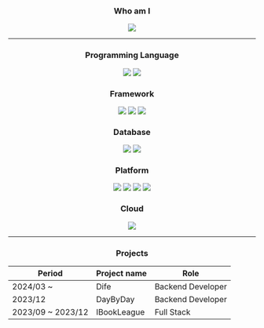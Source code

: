 <h3 align='center'> Who am I  </h3>

<p align='center'>
<a href="https://www.linkedin.com/in/su-yeon-koo-7222292b4/" target="_blank"><img src="https://img.shields.io/badge/LinkedIn-0A66C2?style=for-the-badge&logo=LinkedIn&logoColor=FFFF"/></a>
</p>


- - -
<h3 align='center'>Programming Language</h3>
<p align='center'>
<a href="" target="_blank"><img src="https://img.shields.io/badge/Java-007396?style=for-the-badge&logo=Java&logoColor=white"/></a>
<a href="" target="_blank"><img src="https://img.shields.io/badge/Python-3776AB?style=for-the-badge&logo=Python&logoColor=FFFF"/></a>


<h3 align='center'>Framework</h3>
<p align='center'>
<a href="" target="_blank"><img src="https://img.shields.io/badge/Spring Boot-6DB33F?style=for-the-badge&logo=Spring Boot&logoColor=FFFF"/></a>
<a href="" target="_blank"><img src="https://img.shields.io/badge/Django-092E20?style=for-the-badge&logo=Django&logoColor=FFFF"/></a>
<a href="" target="_blank"><img src="https://img.shields.io/badge/React-61DAFB?style=for-the-badge&logo=React&logoColor=FFFF"/></a>

<h3 align='center'>Database</h3>
<p align='center'>
<a href="" target="_blank"><img src="https://img.shields.io/badge/MySQL-4479A1?style=for-the-badge&logo=MySQL&logoColor=white"/></a>
<a href="" target="_blank"><img src="https://img.shields.io/badge/Redis-DC382D?style=for-the-badge&logo=Redis&logoColor=white"/></a>

<h3 align='center'>Platform</h3>
<p align='center'>
<a href="" target="_blank"><img src="https://img.shields.io/badge/Docker-2496ED?style=for-the-badge&logo=Docker&logoColor=white"/></a>
<a href="" target="_blank"><img src="https://img.shields.io/badge/WebSocket-010101?style=for-the-badge&logo=WebSocket&logoColor=white"/></a>
<a href="" target="_blank"><img src="https://img.shields.io/badge/Liquibase-2962FF?style=for-the-badge&logo=Liquibase&logoColor=white"/></a>
<a href="" target="_blank"><img src="https://img.shields.io/badge/Swagger-85EA2D?style=for-the-badge&logo=Swagger&logoColor=black"/></a>

<h3 align='center'>Cloud</h3>
<p align='center'>
<a href="" target="_blank"><img src="https://img.shields.io/badge/Amazon AWS-232F3E?style=for-the-badge&logo=Amazon AWS&logoColor=white"/></a>

- - -
<h3 align='center'>Projects</h3>

<div align='center'>

| Period       | Project name | Role               |
|--------------|--------------|--------------------|
| 2024/03 ~    | Dife         | Backend Developer  |
| 2023/12      | DayByDay     | Backend Developer  |
| 2023/09 ~ 2023/12 | IBookLeague | Full Stack    |

</div>
